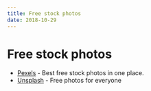 ```yaml
---
title: Free stock photos
date: 2018-10-29
---
```


# Free stock photos

* [Pexels](https://www.pexels.com/) - Best free stock photos in one place.
* [Unsplash](https://unsplash.com/) - Free photos for everyone